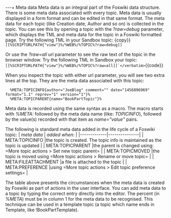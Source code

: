 ---+ Meta data
Meta data is an integral part of the Foswiki data structure. There is some meta data associated with every topic.
Meta data is usually displayed in a form format and can be edited in that same format.
The meta data for each topic (like Creation date, Author and so on) is collected in the topic.
You can see this by opening a topic with the _?raw=debug_ parameter, which displays the TML and meta data for the topic in a Foswiki formatted page.
Try the following TML in your Sandbox topic:
{copy}}```[[%SCRIPTURLPATH{"view"}%/%WEB%/%TOPIC%?raw=debug]]```

Or use the _?raw=all_ url parameter to see the raw text of the topic in the browser window.
Try the following TML in Sandbox your topic:
```[[%SCRIPTURLPATH{"view"}%/%WEB%/%TOPIC%?raw=all]]`</verbatim>```{{code}}

When you inspect the topic with either url parameter, you will see two extra lines at the top. They are the meta data associated with this topic:
```
  %META:TOPICINFO{author="JoeBlog" comment="" date="1456896969" format="1.1" reprev="1" version="1"}%
  %META:TOPICPARENT{name="BookPartTopic"}%
```
Meta data is recorded using the same syntax as a macro.
The macro starts with _%META:_ followed by the meta data name (like: _TOPICINFO_),
followed by the value(s) recorded with that item as _name="value"_ pairs.

The following is standard meta data added in the life cycle of a Foswiki topic:
| *meta data* | *added when:* |
|-------------|---------------|
| META:TOPICINFO |the topic is created. The topic info is maintained as the topic is updated |
| META:TOPICPARENT |the parent is changed using: =More topic actions > Set new topic parent= |
| META:TOPICMOVED |the topic is moved using =More topic actions > Rename or move topic= |
| META:FILEATTACHMENT |a file is attached to the topic |
| META:PREFERENCE |using =More topic actions > Edit topic preference settings= |

The table above presents the circumstances when the meta data is created by Foswiki as part of actions in the user interface.
You can add meta data to a topic by typing the correct entry directly into the editor.
The percent (in _%META_) must be in column 1 for the meta data to be recognised.
This technique can be used in a template topic (a topic which name ends in Template, like !BookPartTemplate).


